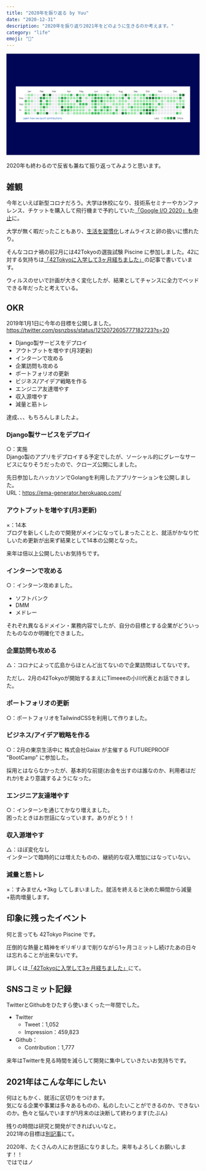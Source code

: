 ```yaml
---
title: "2020年を振り返る by Yuu"
date: "2020-12-31"
description: "2020年を振り返り2021年をどのように生きるのか考えます。"
category: "life"
emoji: "📅"
---
```


![2020年の草原](./about2020.png)

2020年も終わるので反省も兼ねて振り返ってみようと思います。

## 雑観

今年といえば新型コロナだろう。大学は休校になり、技術系セミナーやカンファレンス、チケットを購入して飛行機まで予約していた[「Google I/O 2020」も中止](https://twitter.com/psnzbss/status/1234989188316946432?s=20)に。

大学が無く暇だったこともあり、[生活を習慣化](https://blog.ue-y.me/springvacation2020/)しオムライスと卵の扱いに慣れたり。

そんなコロナ禍の前2月には42Tokyoの選抜試験 Piscine に参加しました。42に対する気持ちは[「42Tokyoに入学して3ヶ月経ちました」](https://blog.ue-y.me/42tokyo/)の記事で書いています。

ウィルスのせいで計画が大きく変化したが、結果としてチャンスに全力でベッドできる年だったと考えている。

## OKR
2019年1月1日に今年の目標を公開しました。
https://twitter.com/psnzbss/status/1212072605777182723?s=20

- Django製サービスをデプロイ
- アウトプットを増やす(月3更新)
- インターンで攻める
- 企業訪問も攻める
- ポートフォリオの更新
- ビジネス/アイデア戦略を作る
- エンジニア友達増やす
- 収入源増やす
- 減量と筋トレ

達成、、、もちろんしましたよ。

### Django製サービスをデプロイ
○：実施  
Django製のアプリをデプロイする予定でしたが、ソーシャル的にグレーなサービスになりそうだったので、クローズ公開にしました。

先日参加したハッカソンでGolangを利用したアプリケーションを公開しました。  
URL：https://ema-generator.herokuapp.com/

### アウトプットを増やす(月3更新)
×：14本  
ブログを新しくしたので開発がメインになってしまったことと、就活がかなり忙しいため更新が出来ず結果として14本の公開となった。

来年は倍以上公開したいお気持ちです。

### インターンで攻める
○：インターン攻めました。
- ソフトバンク
- DMM
- メドレー

それぞれ異なるドメイン・業務内容でしたが、自分の目標とする企業がどういったものなのか明確化できました。

### 企業訪問も攻める
△：コロナによって広島からほとんど出てないので企業訪問はしてないです。

ただし、2月の42Tokyoが開始するまえにTimeeeの小川代表とお話できました。

### ポートフォリオの更新
○：ポートフォリオをTailwindCSSを利用して作りました。

### ビジネス/アイデア戦略を作る
○：2月の東京生活中に 株式会社Gaiax が主催する FUTUREPROOF "BootCamp" に参加した。

採用とはならなかったが、基本的な前提(お金を出すのは誰なのか、利用者はだれか)をより意識するようになった。

### エンジニア友達増やす
○：インターンを通じてかなり増えました。  
困ったときはお世話になっています。ありがとう！！

### 収入源増やす
△：ほぼ変化なし  
インターンで臨時的には増えたものの、継続的な収入増加にはなっていない。

### 減量と筋トレ
×：すみません +3kg してしまいました。就活を終えると決めた瞬間から減量+筋肉増量します。

## 印象に残ったイベント
何と言っても 42Tokyo Piscine です。

圧倒的な熱量と精神をギリギリまで削りながら1ヶ月コミットし続けたあの日々は忘れることが出来ないです。

詳しくは[「42Tokyoに入学して3ヶ月経ちました」](https://blog.ue-y.me/42tokyo/)にて。

## SNSコミット記録
TwitterとGithubをひたすら使いまくった一年間でした。

- Twitter
    - Tweet：1,052
    - Impression：459,823 
- Github：
    - Contribution：1,777

来年はTwitterを見る時間を減らして開発に集中していきたいお気持ちです。

## 2021年はこんな年にしたい
何はともかく、就活に区切りをつけます。  
気になる企業や事業は多々あるものの、私のしたいことができるのか、できないのか。色々と悩んでいますが1月末のは決断して終わります(たぶん)

残りの時間は研究と開発ができればいいなと。  
2021年の目標は[別記事](https://blog.ue-y.me/goal2021/)にて。

2020年、たくさんの人にお世話になりました。来年もよろしくお願いします！！  
ではではノ
